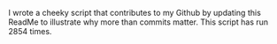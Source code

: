 I wrote a cheeky script that contributes to my Github by updating this ReadMe to illustrate why more than commits matter. This script has run 2854 times.